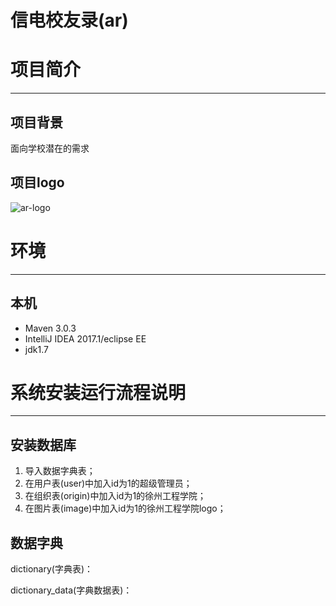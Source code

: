 # 信电校友录(ar) #

# 项目简介 #

----------
## 项目背景 ##
面向学校潜在的需求

## 项目logo ##
![ar-logo](http://i.imgur.com/P4Hn9O2.png)

# 环境 #

----------
## 本机 ##
- Maven 3.0.3
- IntelliJ IDEA 2017.1/eclipse EE
- jdk1.7

# 系统安装运行流程说明 #

----------

## 安装数据库 ##
1. 导入数据字典表；<br>
2. 在用户表(user)中加入id为1的超级管理员；<br>
3. 在组织表(origin)中加入id为1的徐州工程学院；<br>
4. 在图片表(image)中加入id为1的徐州工程学院logo；<br>

## 数据字典 ##
dictionary(字典表)：


dictionary_data(字典数据表)：